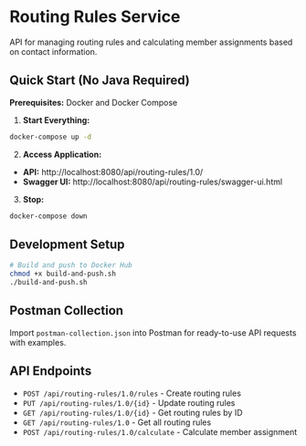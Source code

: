 # Routing Rules Service

API for managing routing rules and calculating member assignments based on contact information.

## Quick Start (No Java Required)

**Prerequisites:** Docker and Docker Compose

1. **Start Everything:**
```bash
docker-compose up -d
```

2. **Access Application:**
- **API:** http://localhost:8080/api/routing-rules/1.0/
- **Swagger UI:** http://localhost:8080/api/routing-rules/swagger-ui.html

3. **Stop:**
```bash
docker-compose down
```

## Development Setup

```bash
# Build and push to Docker Hub
chmod +x build-and-push.sh
./build-and-push.sh
```

## Postman Collection

Import `postman-collection.json` into Postman for ready-to-use API requests with examples.

## API Endpoints

- `POST /api/routing-rules/1.0/rules` - Create routing rules
- `PUT /api/routing-rules/1.0/{id}` - Update routing rules
- `GET /api/routing-rules/1.0/{id}` - Get routing rules by ID
- `GET /api/routing-rules/1.0` - Get all routing rules
- `POST /api/routing-rules/1.0/calculate` - Calculate member assignment